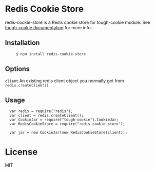 # Redis Cookie Store

redis-cookie-store is a Redis cookie store for tough-cookie module. See
[tough-cookie documentation](https://github.com/goinstant/tough-cookie#constructionstore--new-memorycookiestore-rejectpublicsuffixes) for more info.

## Installation

         $ npm install redis-cookie-store

## Options

  `client` An existing redis client object you normally get from `redis.createClient()`

## Usage

      var redis = require("redis");
      var client = redis.createClient();
      var CookieJar = require("tough-cookie").CookieJar;
      var RedisCookieStore = require("redis-cookie-store");

      var jar = new CookieJar(new RedisCookieStore(client));

# License 
  
  MIT
